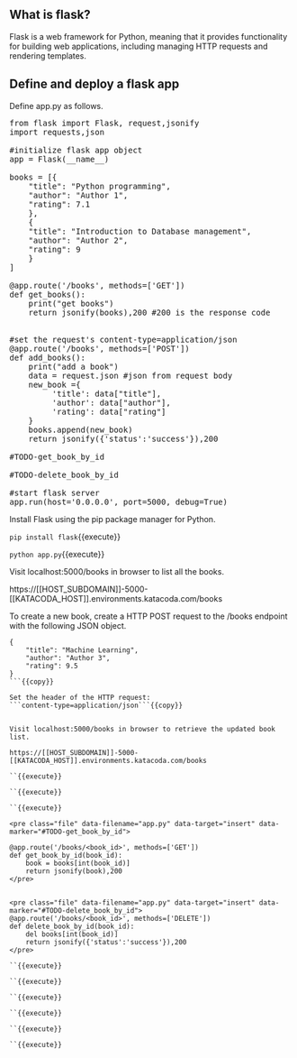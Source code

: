 <h2>What is flask?</h2>
Flask is a web framework for Python, meaning that it provides functionality for building web applications, including managing HTTP requests and rendering templates.

<h2>Define and deploy a flask app</h2>
Define app.py as follows.

<pre class="file" data-filename="app.py" data-target="replace">
from flask import Flask, request,jsonify
import requests,json

#initialize flask app object
app = Flask(__name__)

books = [{
    "title": "Python programming",
    "author": "Author 1",
    "rating": 7.1
    },
    {
    "title": "Introduction to Database management",
    "author": "Author 2",
    "rating": 9
    }
]

@app.route('/books', methods=['GET'])
def get_books():
    print("get books")
    return jsonify(books),200 #200 is the response code


#set the request's content-type=application/json
@app.route('/books', methods=['POST'])
def add_books():
    print("add a book")
    data = request.json #json from request body
    new_book ={
         'title': data["title"],
         'author': data["author"],
         'rating': data["rating"]
    }
    books.append(new_book)
    return jsonify({'status':'success'}),200 

#TODO-get_book_by_id

#TODO-delete_book_by_id

#start flask server
app.run(host='0.0.0.0', port=5000, debug=True)
</pre>


Install Flask using the pip package manager for Python.

`pip install flask`{{execute}}

`python app.py`{{execute}}

Visit localhost:5000/books in browser to list all the books.

https://[[HOST_SUBDOMAIN]]-5000-[[KATACODA_HOST]].environments.katacoda.com/books

To create a new book, create a HTTP POST request to the /books endpoint with the following JSON object. 

```
{
    "title": "Machine Learning",
    "author": "Author 3",
    "rating": 9.5
}
```{{copy}}

Set the header of the HTTP request:
```content-type=application/json```{{copy}}


Visit localhost:5000/books in browser to retrieve the updated book list.

https://[[HOST_SUBDOMAIN]]-5000-[[KATACODA_HOST]].environments.katacoda.com/books

``{{execute}}

``{{execute}}

``{{execute}}

<pre class="file" data-filename="app.py" data-target="insert" data-marker="#TODO-get_book_by_id">

@app.route('/books/<book_id>', methods=['GET'])
def get_book_by_id(book_id):
    book = books[int(book_id)]
    return jsonify(book),200 
</pre>


<pre class="file" data-filename="app.py" data-target="insert" data-marker="#TODO-delete_book_by_id">
@app.route('/books/<book_id>', methods=['DELETE'])
def delete_book_by_id(book_id):
    del books[int(book_id)]
    return jsonify({'status':'success'}),200 
</pre>

``{{execute}}

``{{execute}}

``{{execute}}

``{{execute}}

``{{execute}}

``{{execute}}

